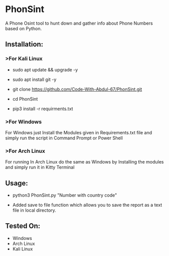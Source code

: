 # PhonSint

<p>A Phone Osint tool to hunt down and gather info about Phone Numbers based on Python.<p/>

 <h2>Installation:</h2/>

 <h3>>For Kali Linux</h3>

- sudo apt update && upgrade -y

- sudo apt install git -y

- git clone https://github.com/Code-With-Abdul-67/PhonSint.git

- cd PhonSint

- pip3 install -r requirments.txt


<h3>>For Windows</h3>

<p>For Windows just Install the Modules given in Requirements.txt file and simply run the script in Command Prompt or Power Shell</p>


<h3>>For Arch Linux</h3>

<p>For running In Arch Linux do the same as Windows by Installing the modules and simply run it in Kitty Terminal</p>

 <h2>Usage:</h2>
 
- python3 PhonSint.py "Number with country code"

- Added save to file function which allows you to save the report as a text file in local directory.

<h2>Tested On:</h2>

- Windows
- Arch Linux
- Kali Linux
    

